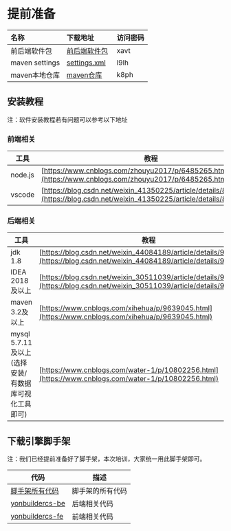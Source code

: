 # 提前准备

| **名称** | **下载地址** | **访问密码** |
| :--- | :--- | :--- |
| 前后端软件包 | [前后端软件包](http://pan.yonyou.com/s/LJUJJYvQq0)  | xavt |
| maven settings | [settings.xml](http://pan.yonyou.com/s/lKgfUF4jR0I)  | l9lh |
| maven本地仓库 | [maven仓库](http://pan.yonyou.com/s/lDYX7LrVQxU) | k8ph |

<a name="kjC9g"></a>
## 安装教程
注：软件安装教程若有问题可以参考以下地址
<a name="g76Tt"></a>
### 前端相关
| **工具** | **教程** |
| --- | --- |
| node.js | [https://www.cnblogs.com/zhouyu2017/p/6485265.html](https://www.cnblogs.com/zhouyu2017/p/6485265.html) |
| vscode | [https://blog.csdn.net/weixin_41350225/article/details/84500614](https://blog.csdn.net/weixin_41350225/article/details/84500614) |

<a name="ixdi0"></a>
### 后端相关
| **工具** | **教程** |
| --- | --- |
| jdk 1.8 | [https://blog.csdn.net/weixin_44084189/article/details/98966787](https://blog.csdn.net/weixin_44084189/article/details/98966787) |
| IDEA 2018及以上 | [https://blog.csdn.net/weixin_30511039/article/details/99637435](https://blog.csdn.net/weixin_30511039/article/details/99637435) |
| maven 3.2及以上 | [https://www.cnblogs.com/xihehua/p/9639045.html](https://www.cnblogs.com/xihehua/p/9639045.html) |
| mysql 5.7.11及以上(选择安装/有数据库可视化工具即可) | [https://www.cnblogs.com/water-1/p/10802256.html](https://www.cnblogs.com/water-1/p/10802256.html) |

<a name="eInS9"></a>
## 下载引擎脚手架
注：我们已经提前准备好了脚手架，本次培训，大家统一用此脚手架即可。

| **代码** | **描述** |
| --- | --- |
| [脚手架所有代码](https://gitee.com/ufida-customer-success/yonbuilder_cs)<br /> | 脚手架的所有代码 |
| [yonbuildercs-be](https://gitee.com/ufida-customer-success/yonbuilder_cs/tree/master/yonbuildercs-be) | 后端相关代码 |
| [yonbuildercs-fe](https://gitee.com/ufida-customer-success/yonbuilder_cs/tree/master/yonbuildercs-fe) | 前端相关代码 |

<a name="kMaRP"></a>
## 
